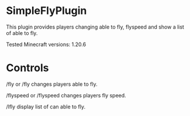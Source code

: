 # SimpleFlyPlugin

This plugin provides players changing able to fly, flyspeed and show a list of able to fly.

Tested Minecraft versions: 1.20.6

# Controls

/fly or /fly <username> changes players able to fly.

/flyspeed <value> or /flyspeed <username> <value> changes players fly speed.

/lfly display list of can able to fly.
